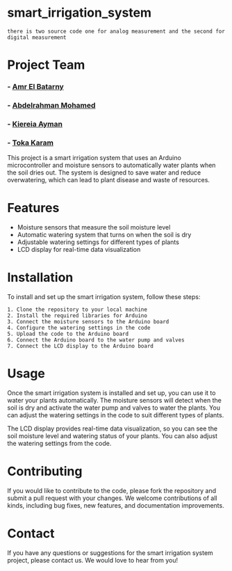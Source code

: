 # smart_irrigation_system

    there is two source code one for analog measurement and the second for digital measurement  

# Project Team

### - [Amr El Batarny](https://www.linkedin.com/in/amr-el-batarny-428b19231)
### - [Abdelrahman Mohamed](https://www.linkedin.com/in/abdelrahman-mohammed-814a9022a/)
### - [Kiereia Ayman](https://www.linkedin.com/in/kiereia-ayman-a04bb625b)
### - [Toka Karam](https://www.linkedin.com/in/toka-karam-220346277/)

This project is a smart irrigation system that uses an Arduino microcontroller and moisture sensors to automatically water plants when the soil dries out. The system is designed to save water and reduce overwatering, which can lead to plant disease and waste of resources.

# Features

* Moisture sensors that measure the soil moisture level
* Automatic watering system that turns on when the soil is dry
* Adjustable watering settings for different types of plants
* LCD display for real-time data visualization

# Installation

To install and set up the smart irrigation system, follow these steps:

    1. Clone the repository to your local machine
    2. Install the required libraries for Arduino
    3. Connect the moisture sensors to the Arduino board
    4. Configure the watering settings in the code
    5. Upload the code to the Arduino board
    6. Connect the Arduino board to the water pump and valves
    7. Connect the LCD display to the Arduino board

# Usage

Once the smart irrigation system is installed and set up, you can use it to water your plants automatically. The moisture sensors will detect when the soil is dry and activate the water pump and valves to water the plants. You can adjust the watering settings in the code to suit different types of plants.

The LCD display provides real-time data visualization, so you can see the soil moisture level and watering status of your plants. You can also adjust the watering settings from the code.

# Contributing

If you would like to contribute to the code, please fork the repository and submit a pull request with your changes. We welcome contributions of all kinds, including bug fixes, new features, and documentation improvements.

# Contact

If you have any questions or suggestions for the smart irrigation system project, please contact us. We would love to hear from you!